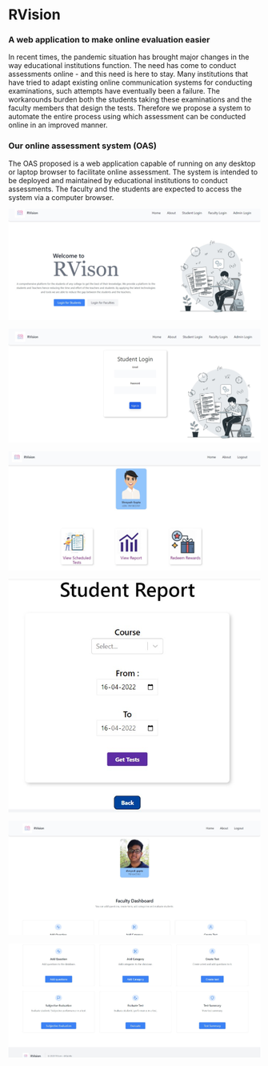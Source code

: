 # RVision  
### A web application to make online evaluation easier

In recent times, the pandemic situation has brought major changes in the way educational
institutions function. The need has come to conduct assessments online - and this need is here to
stay. Many institutions that have tried to adapt existing online communication systems for
conducting examinations, such attempts have eventually been a failure. The workarounds burden
both the students taking these examinations and the faculty members that design the tests.
Therefore we propose a system to automate the entire process using which assessment can be
conducted online in an improved manner.

### Our online assessment system (OAS)

The OAS proposed is a web application capable of running on any
desktop or laptop browser to facilitate online assessment. The system is intended to be deployed
and maintained by educational institutions to conduct assessments. The faculty and the students
are expected to access the system via a computer browser.

![alt text](./screenshot/landing.jpg)

![alt text](./screenshot/student.jpg)

![alt text](./screenshot/student1.jpg)

![alt text](./screenshot/report.jpg)

![alt text](./screenshot/fac1.jpg)

![alt text](./screenshot/fac2.jpg)
